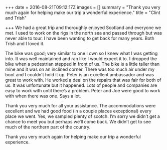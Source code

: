 +++
date = 2016-08-21T09:12:17Z
images = []
summary = "Thank you very much again for helping make our trip a wonderful experience."
title = "Clint and Trish"

+++
We had a great trip and thoroughly enjoyed Scotland and everyone we met. I used to work on the rigs in the north sea and passed through but was never able to tour. I have been wanting to get back for many years. Both Trish and I loved it.

The bike was good; very similar to one I own so I knew what I was getting into. It was well maintained and ran like I would expect it to. I dropped the bike when a pedestrian stepped in front of us. The bike is a little taller than mine and it was on an inclined corner. There was too much air under my boot and I couldn’t hold it up. Peter is an excellent ambassador and was great to work with. He worked a deal on the repairs that was fair for both of us. It was unfortunate but it happened. Lots of people and companies are easy to work with until there’s a problem. Peter and Joe were good to work with when there was one. Says a lot.

Thank you very much for all your assistance. The accommodations were excellent and we had good food (in a couple places exceptional) every place we went. Yes, we sampled plenty of scotch. I’m sorry we didn’t get a chance to meet you but perhaps we’ll come back. We didn’t get to see much of the northern part of the country.

Thank you very much again for helping make our trip a wonderful experience.